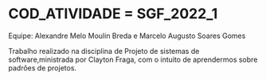 # COD_ATIVIDADE = SGF_2022_1

Equipe: Alexandre Melo Moulin Breda e Marcelo Augusto Soares Gomes

Trabalho realizado na disciplina de Projeto de sistemas de software,ministrada por Clayton Fraga, com o intuito de aprendermos sobre padrões de projetos.
